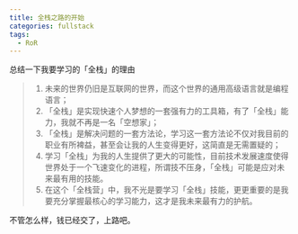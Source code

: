 ```yaml
---
title: 全栈之路的开始
categories: fullstack
tags:
  - RoR
---
```

总结一下我要学习的「全栈」的理由

> 1. 未来的世界仍旧是互联网的世界，而这个世界的通用高级语言就是编程语言；
> 2. 「全栈」是实现快速个人梦想的一套强有力的工具箱，有了「全栈」能力，我就不再是一名「空想家」；
> 3. 「全栈」是解决问题的一套方法论，学习这一套方法论不仅对我目前的职业有所裨益，甚至会让我的人生变得更好，这简直是无需置疑的；
> 4. 学习「全栈」为我的人生提供了更大的可能性，目前技术发展速度使得世界处于一个飞速变化的进程，所谓技不压身，「全栈」可能是应对未来最有用的技能。
> 5. 在这个「全栈营」中，我不光是要学习「全栈」技能，更更重要的是我要充分掌握最核心的学习能力，这才是我未来最有力的护航。

不管怎么样，钱已经交了，上路吧。
